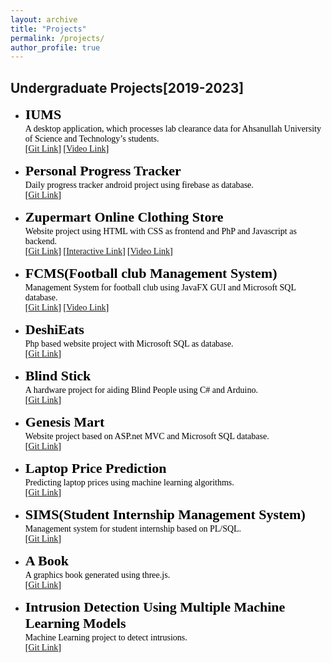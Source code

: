 ```yaml
---
layout: archive
title: "Projects"
permalink: /projects/
author_profile: true
---
```

## Undergraduate Projects[2019-2023]

* <span style="color:black;font-family:Trebuchet MS;font-size:22px"><b>IUMS</b></span><br>
<span style="color:black;font-family:Georgia">A desktop application, which processes lab clearance data for Ahsanullah University of Science and Technology’s students.<br>
[[Git Link](https://github.com/S-A-M-404/IUMS)]
[[Video Link](https://youtu.be/lhYJUGn6LJo?si=lXm-LrHc5gMon5pV&t=16)]
</span>

* <span style="color:black;font-family:Trebuchet MS;font-size:22px"><b>Personal Progress Tracker</b></span><br>
<span style="color:black;font-family:Georgia">Daily progress tracker android project using firebase as database.<br>
[[Git Link](https://github.com/Mustavi-99/Personal-Progress-Tracker)]
<!-- [[Video Link]()] -->
</span>

* <span style="color:black;font-family:Trebuchet MS;font-size:22px"><b>Zupermart Online Clothing Store</b></span><br>
<span style="color:black;font-family:Georgia">Website project using HTML with CSS as frontend and PhP and Javascript as backend.<br>
[[Git Link](https://github.com/Mustavi-99/Zupermart-Online-Clothing-Store)]
[[Interactive Link](https://mustavi-99.github.io/Zupermart-Online-Clothing-Store/)]
[[Video Link](https://youtu.be/kE7Xf_8gVxI?si=DD8b10EWXICRhA1c)]
</span>

* <span style="color:black;font-family:Trebuchet MS;font-size:22px"><b>FCMS(Football club Management System)</b></span><br>
<span style="color:black;font-family:Georgia">Management System for football club using JavaFX GUI and Microsoft SQL database.<br>
[[Git Link](https://github.com/Mustavi-99/FCMS)]
[[Video Link](https://youtu.be/zJW6YVEsldU?si=x3b3fkpGLvmP_-9i)]
</span>

* <span style="color:black;font-family:Trebuchet MS;font-size:22px"><b>DeshiEats</b></span><br>
<span style="color:black;font-family:Georgia">Php based website project with Microsoft SQL as database.<br>
[[Git Link](https://github.com/Mustavi-99/DeshiEats)]
</span>

* <span style="color:black;font-family:Trebuchet MS;font-size:22px"><b>Blind Stick</b></span><br>
<span style="color:black;font-family:Georgia">A hardware project for aiding Blind People using C# and Arduino.<br>
[[Git Link](https://github.com/Mustavi-99/Blind-Stick)]
</span>

* <span style="color:black;font-family:Trebuchet MS;font-size:22px"><b>Genesis Mart</b></span><br>
<span style="color:black;font-family:Georgia">Website project based on ASP.net MVC and Microsoft SQL database.<br>
[[Git Link](https://github.com/Mustavi-99/Genesis-Mart)]
</span>

* <span style="color:black;font-family:Trebuchet MS;font-size:22px"><b>Laptop Price Prediction</b></span><br>
<span style="color:black;font-family:Georgia">Predicting laptop prices using machine learning algorithms.<br>
[[Git Link](https://github.com/Mustavi-99/Laptop-Price-Prediction)]
</span>

* <span style="color:black;font-family:Trebuchet MS;font-size:22px"><b>SIMS(Student Internship Management System)</b></span><br>
<span style="color:black;font-family:Georgia">Management system for student internship based on PL/SQL.<br>
[[Git Link](https://github.com/Mustavi-99/SIMS-Student-Internship-Management-System)]
</span>

* <span style="color:black;font-family:Trebuchet MS;font-size:22px"><b>A Book</b></span><br>
<span style="color:black;font-family:Georgia">A graphics book generated using three.js.<br>
[[Git Link](https://github.com/Mustavi-99/A-Book-by-three.js)]
</span>

* <span style="color:black;font-family:Trebuchet MS;font-size:22px"><b>Intrusion Detection Using Multiple Machine Learning Models</b></span><br>
<span style="color:black;font-family:Georgia">Machine Learning project to detect intrusions.<br>
[[Git Link](https://github.com/Mustavi-99/Intrusion-Detection-Using-Multiple-Machine-Learning-Models)]
</span>
